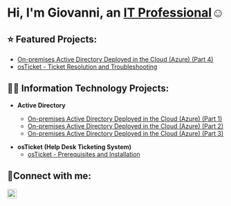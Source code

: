 <h1>Hi, I'm Giovanni, an <a href="https://www.linkedin.com/in/giovanni-briones-li">IT Professional</a>☺</h1>

<h2> ⭐ Featured Projects:</h2>


- [On-premises Active Directory Deployed in the Cloud (Azure) (Part 4)](https://github.com/giovannibriones/ad-scenario-simulation)
- [osTicket - Ticket Resolution and Troubleshooting](https://github.com/giovannibriones/osticket-ticket-resolution)


<h2>👨‍💻 Information Technology Projects:</h2>

- <b>Active Directory</b>

  - [On-premises Active Directory Deployed in the Cloud (Azure) (Part 1)](https://github.com/giovannibriones/ad-and-azuresetup)
  - [On-premises Active Directory Deployed in the Cloud (Azure) (Part 2)](https://github.com/giovannibriones/ad-deployment-configuration)
  - [On-premises Active Directory Deployed in the Cloud (Azure) (Part 3)](https://github.com/giovannibriones/ad-user-generation)

<b></b>
<b></b>

- <b>osTicket (Help Desk Ticketing System)</b>
  - [osTicket - Prerequisites and Installation](https://github.com/giovannibriones/osticket-prereqs)
 

<h2>🤳Connect with me:</h2>

[<img align="left" alt="Giovanni Briones | LinkedIn" width="22px" src="https://cdn.jsdelivr.net/npm/simple-icons@v3/icons/linkedin.svg" />][linkedin]

[linkedin]: https://www.linkedin.com/in/giovanni-briones-li
